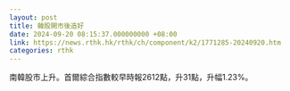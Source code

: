 ```yaml
---
layout: post
title: 韓股開市後造好
date: 2024-09-20 08:15:37.000000000 +08:00
link: https://news.rthk.hk/rthk/ch/component/k2/1771285-20240920.htm
categories: rthk
---
```


南韓股市上升。首爾綜合指數較早時報2612點，升31點，升幅1.23%。
